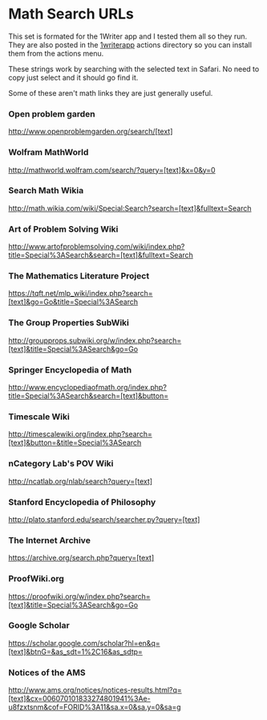# Math Search URLs

This set is formated for the 1Writer app and I tested them all so they run. They are also posted in the [1writerapp](http://1writerapp.com/actiondir) actions directory so you can install them from the actions menu. 

These strings work by searching with the selected text in Safari. No need to copy just select and it should go find it. 

Some of these aren't math links they are just generally useful. 


### Open problem garden

http://www.openproblemgarden.org/search/[text]

### Wolfram MathWorld

http://mathworld.wolfram.com/search/?query=[text]&x=0&y=0

### Search Math Wikia

http://math.wikia.com/wiki/Special:Search?search=[text]&fulltext=Search

### Art of Problem Solving Wiki

http://www.artofproblemsolving.com/wiki/index.php?title=Special%3ASearch&search=[text]&fulltext=Search

### The Mathematics Literature Project

https://tqft.net/mlp_wiki/index.php?search=[text]&go=Go&title=Special%3ASearch

### The Group Properties SubWiki

http://groupprops.subwiki.org/w/index.php?search=[text]&title=Special%3ASearch&go=Go

### Springer Encyclopedia of Math

http://www.encyclopediaofmath.org/index.php?title=Special%3ASearch&search=[text]&button=

### Timescale Wiki

http://timescalewiki.org/index.php?search=[text]&button=&title=Special%3ASearch

### nCategory Lab's POV Wiki

http://ncatlab.org/nlab/search?query=[text]

### Stanford Encyclopedia of Philosophy

http://plato.stanford.edu/search/searcher.py?query=[text]

### The Internet Archive

https://archive.org/search.php?query=[text]

### ProofWiki.org

https://proofwiki.org/w/index.php?search=[text]&title=Special%3ASearch&go=Go

### Google Scholar

https://scholar.google.com/scholar?hl=en&q=[text]&btnG=&as_sdt=1%2C16&as_sdtp=

### Notices of the AMS

http://www.ams.org/notices/notices-results.html?q=[text]&cx=006070101833274801941%3Ae-u8fzxtsnm&cof=FORID%3A11&sa.x=0&sa.y=0&sa=g
